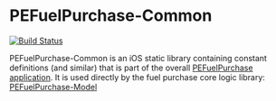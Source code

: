 # PEFuelPurchase-Common

[![Build Status](https://travis-ci.org/evanspa/PEFuelPurchase-Common.svg)](https://travis-ci.org/evanspa/PEFuelPurchase-Common)

PEFuelPurchase-Common is an iOS static library containing constant definitions
(and similar) that is part of the overall
[PEFuelPurchase application](https://github.com/evanspa/PEFuelPurchase-App).  It
is used directly by the fuel purchase core logic library: [PEFuelPurchase-Model](https://github.com/evanspa/PEFuelPurchase-Model)
